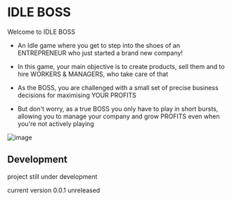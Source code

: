 # IDLE BOSS

Welcome to IDLE BOSS

- An Idle game where you get to step into the shoes of an ENTREPRENEUR 
who just started a brand new company!

- In this game, your main objective is to create products, sell them and
to hire WORKERS & MANAGERS, who take care of that
  
- As the BOSS, you are challenged with a small set of precise business decisions
for maximising YOUR PROFITS
  
- But don't worry, as a true BOSS you only have to play in short bursts, allowing you
to manage your company and grow PROFITS even when you're not actively playing

![image](https://user-images.githubusercontent.com/109807794/229628658-29413191-29e9-4a29-946f-471d9d38f582.png)


## Development

project still under development

current version 0.0.1 unreleased
